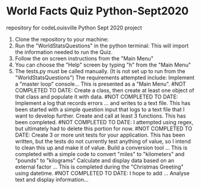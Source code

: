 # World Facts Quiz Python-Sept2020
repository for codeLouisville Python Sept 2020 project

1. Clone the repository to your machine: 
2. Run the "WorldStatsQuestions" in the python terminal:
    This will import the information needed to run the Quiz.
3. Follow the on screen instructions from the "Main Menu"
4. You can choose the "Help" screen by typing "h" from the "Main Menu"
5. The tests.py must be called manually. (It is not set up to run from the "WorldStatsQuestions")
The requirements attempted include:
  Implement a "master loop" console...
    This is presented as a "Main Menu".
  #NOT COMPLETED TO DATE: Create a class, then create at least one object of that class and populate it with data.
  #NOT COMPLETED TO DATE: Implement a log that records errors ... and writes to a text file.
     This has been started with a simple question input that logs to a text file that I want to develop further.
  Create and call at least 3 functions.
    This has been completed.
  #NOT COMPLETED TO DATE: I attempted using regex, but ultimately had to delete this portion for now.
  #NOT COMPLETED TO DATE: Create 3 or more unit tests for your application.
    This has been written, but the tests do not currently test anything of value, so I intend to clean this up and make it of value.
  Build a conversion tool ...
    This is completed with a simple code to convert "miles" to "kilometers" and "pounds" to "kilograms"
  Calculate and display data based on an external factor ...
    This is completed during the "Christmas Greeting" using datetime.
  #NOT COMPLETED TO DATE: I hope to add ... Analyse text and display information...


  

